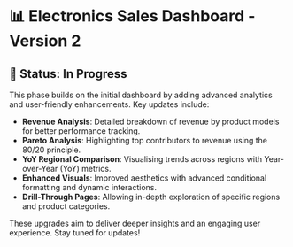 # 📊 Electronics Sales Dashboard - Version 2  

## 🚧 Status: In Progress  

This phase builds on the initial dashboard by adding advanced analytics and user-friendly enhancements. Key updates include:  
- **Revenue Analysis**: Detailed breakdown of revenue by product models for better performance tracking.  
- **Pareto Analysis**: Highlighting top contributors to revenue using the 80/20 principle.  
- **YoY Regional Comparison**: Visualising trends across regions with Year-over-Year (YoY) metrics.  
- **Enhanced Visuals**: Improved aesthetics with advanced conditional formatting and dynamic interactions.  
- **Drill-Through Pages**: Allowing in-depth exploration of specific regions and product categories.  

These upgrades aim to deliver deeper insights and an engaging user experience. Stay tuned for updates!  

